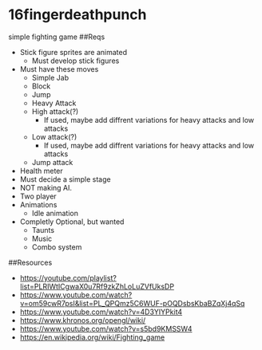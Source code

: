 # 16fingerdeathpunch
simple fighting game
##Reqs
- Stick figure sprites are animated
  - Must develop stick figures
- Must have these moves
  - Simple Jab
  - Block
  - Jump
  - Heavy Attack
  - High attack(?)
    - If used, maybe add diffrent variations for heavy attacks and low attacks
  - Low attack(?)
    - If used, maybe add diffrent variations for heavy attacks and low attacks
  - Jump attack
- Health meter
- Must decide a simple stage
- NOT making AI.
- Two player
- Animations
  - Idle animation
- Completly Optional, but wanted
  - Taunts
  - Music
  - Combo system
  

##Resources
- https://youtube.com/playlist?list=PLRIWtICgwaX0u7Rf9zkZhLoLuZVfUksDP
- https://www.youtube.com/watch?v=om59cwR7psI&list=PL_QPQmz5C6WUF-pOQDsbsKbaBZqXj4qSq
- https://www.youtube.com/watch?v=4D3YIYPkit4
- https://www.khronos.org/opengl/wiki/
- https://www.youtube.com/watch?v=s5bd9KMSSW4
- https://en.wikipedia.org/wiki/Fighting_game


